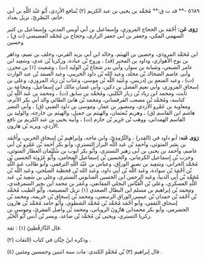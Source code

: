 ٥٦٨٩ -** قد ت ق:** مُحَمَّد بن يحيى بن عبد الكريم (٢) بْننافع الأزدي، أَبُو عَبْد اللَّهِ بن أبي حاتم، البَصْرِيّ، نزيل بغداد.

**رَوَى عَن:** أَحْمَد بن الحجاج المروزي، وإِسماعيل بن أبي أويس المدني، وإِسماعيل بن كثير السهمي المكي، وجعفر بن أبي جعفر الرازي، وحجاج بن مُحَمَّد المصيصي (ت ق) ، وحسين

ابن مُحَمَّد المروذي، وحصين بن الهيثم، وخالد ابن أبي يزيد القرني، وخلف بن تميم، وداهر بن نوح الأهوازي، وداود بن المحبر (قد) ، وروح بْن عبادة، وزكريا بْن عدي، وسَعِيد ابن عامر الضبعي، وشبابة بن سوار، وأبي بدر شجاع بْن الوليد (ت) ، وشعيث (١) بن محرز، وأبي عاصم الضحاك بْن مخلد، وعبد الله بْن داود الخريبي، وعبد الصمد بْن عبد الوارث (ت) ، وعبد المنعم بن إدريس، وعُبَيد اللَّه بْن موسى، وعتاب بْن زياد المروزي، وعلي بن إسحاق المروزي، وأبي نعيم الفضل بن دكين، وأبى غسان مالك ابن إِسماعيل، ومجاعة بن ثابت، ومحمد ابن زياد بْن زبار الكلبي، ومُحَمَّد بن سابق (ت) ، ومحمد بن عَبد اللَّهِ بْن كناسة، ومُحَمَّد بْن مصعب القرقساني، ومحمد بْن هانئ الطائي والد أبي بكر الأثرم، ومعاوية بن عَمْرو الأزدي، ومنصور بن عمار، وموسى بن داود الضبي (ق) ، وأبي النضر هاشم ابن القاسم (ق) ، وهريم بْنعثمان، والهيثم بن جميل، والهيثم بن خارجة، والوليد بن القاسم الهمداني، ووهب بْن جَرِير بْن حازم (ت) ، وأبيه يحيى بن عبد الكريم بن نافع الأزدي، ويزيد بْن هارون.

**رَوَى عَنه:** أبو داود في (القدر) ، والتِّرْمِذِيّ، وابن ماجه، وإبراهيم بْن إسحاق الحربي، وأَحْمَد بن بشر المتوثي، وأحمد بْن عَبد اللَّه البزاز التستري، وأبو بكر أحمد بْن عَمْرو بْن أبي عاصم، وأحمد بن يحيى بن أبى زهير التستري، وأَبُو بكر أيوب بن سُلَيْمان العطار المتوثي، وحرب بْن إِسماعيل الكرماني، والحسين بْن إسماعيل المحامي، وأَبُو عَرُوبَة الحسين بْن مُحَمَّد الحراني، وسَعِيد بن نصير الوراق، وعباس بن عَبْد اللَّهِ الترقفي، وأبو طالب عَبد اللَّهِ بْن أَحْمَدَ بْن سوادة، وعَبد اللَّه بْن أَبِي داود، وعَبد الله بْن قحطبة الصلحي، وعَبد اللَّه بْن مُحَمَّد بْن أَبِي الدنيا، وعَبد الرحمن ابن الحسين الصابوني التستري، وعلي بن سَعِيد بْن عَبد اللَّهِ العسكري، وعلي بْن الْعَبَّاس البجلي المقانعي، وعُمَر بن محمد ابن بجير السمرقندي، ومحمد بْن إبراهيم بن مسلم ابن البطال الصعدي (١) نزيل المصيصة، وأَبُو الطيب مُحَمَّد بْن أَحْمَد بْن حمدان بْن عيسى الوراق الرسعني، ومحمد بْن إسحاق بْن خزيمة، ومحمد بْن إسحاق الثقفي، وأبو أَحْمَد مُحَمَّد بْن مُحَمَّد الشطوي، وأَبُو حامد مُحَمَّد بْن هارون الحضرمي، وأبو بكر محمدابن هَارُونَ الروياني، ومحمد بْن واصل المقرئ، وموسى بن زكريا التستري، ويحيى بْن مُحَمَّد بْن صاعد، ويسر بْن أنس أَبُو الْخَيْر.

قال الدَّارَقُطنِيّ (١) : ثقة.

وذكره ابنُ حِبَّان في كتاب (الثقات (٢) .

قال إبراهيم (٣) بْن مُحَمَّدٍ الكندي: مات سنة اثنتين وخمسين ومئتين (٤) .